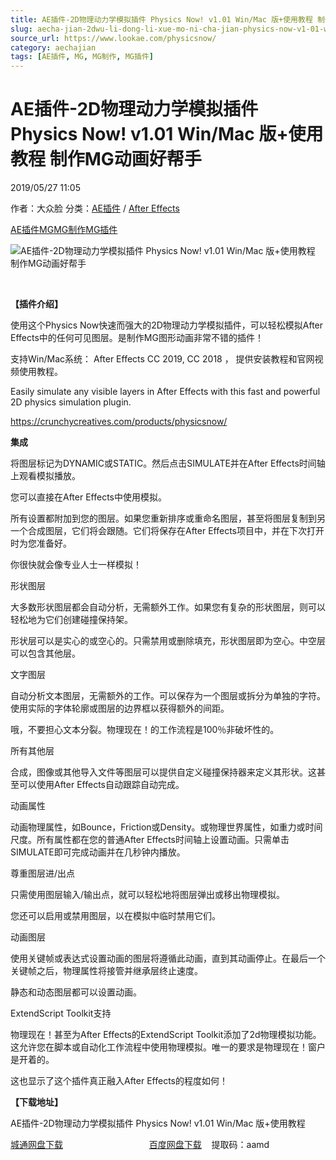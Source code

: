 ```yaml
---
title: AE插件-2D物理动力学模拟插件 Physics Now! v1.01 Win/Mac 版+使用教程 制作MG动画好帮手
slug: aecha-jian-2dwu-li-dong-li-xue-mo-ni-cha-jian-physics-now-v1-01-win-mac-ban-shi-yong-jiao-cheng-zhi-zuo-mgdong-hua-hao-bang-shou
source_url: https://www.lookae.com/physicsnow/
category: aechajian
tags: [AE插件, MG, MG制作, MG插件]
---
```

# AE插件-2D物理动力学模拟插件 Physics Now! v1.01 Win/Mac 版+使用教程 制作MG动画好帮手

2019/05/27 11:05

作者：大众脸
分类：[AE插件](https://www.lookae.com/after-effects/aechajian/) / [After Effects](https://www.lookae.com/after-effects/)

[AE插件](https://www.lookae.com/tag/ae%e6%8f%92%e4%bb%b6/)[MG](https://www.lookae.com/tag/mg/)[MG制作](https://www.lookae.com/tag/mg%e5%88%b6%e4%bd%9c/)[MG插件](https://www.lookae.com/tag/mg%e6%8f%92%e4%bb%b6/)

![AE插件-2D物理动力学模拟插件 Physics Now! v1.01 Win/Mac 版+使用教程 制作MG动画好帮手](https://www.lookae.com/wp-content/uploads/2019/05/PhysicsNow.jpg "AE插件-2D物理动力学模拟插件 Physics Now! v1.01 Win/Mac 版+使用教程 制作MG动画好帮手-LookAE.com")

﻿

**【插件介绍】**

使用这个Physics Now快速而强大的2D物理动力学模拟插件，可以轻松模拟After Effects中的任何可见图层。是制作MG图形动画非常不错的插件！

支持Win/Mac系统： After Effects CC 2019, CC 2018 ， 提供安装教程和官网视频使用教程。

Easily simulate any visible layers in After Effects with this fast and powerful 2D physics simulation plugin.

https://crunchycreatives.com/products/physicsnow/

**集成**

将图层标记为DYNAMIC或STATIC。然后点击SIMULATE并在After Effects时间轴上观看模拟播放。

您可以直接在After Effects中使用模拟。

所有设置都附加到您的图层。如果您重新排序或重命名图层，甚至将图层复制到另一个合成图层，它们将会跟随。它们将保存在After Effects项目中，并在下次打开时为您准备好。

你很快就会像专业人士一样模拟！

形状图层

大多数形状图层都会自动分析，无需额外工作。如果您有复杂的形状图层，则可以轻松地为它们创建碰撞保持架。

形状层可以是实心的或空心的。只需禁用或删除填充，形状图层即为空心。中空层可以包含其他层。

文字图层

自动分析文本图层，无需额外的工作。可以保存为一个图层或拆分为单独的字符。使用实际的字体轮廓或图层的边界框以获得额外的间距。

哦，不要担心文本分裂。物理现在！的工作流程是100％非破坏性的。

所有其他层

合成，图像或其他导入文件等图层可以提供自定义碰撞保持器来定义其形状。这甚至可以使用After Effects自动跟踪自动完成。

动画属性

动画物理属性，如Bounce，Friction或Density。或物理世界属性，如重力或时间尺度。所有属性都在您的普通After Effects时间轴上设置动画。只需单击SIMULATE即可完成动画并在几秒钟内播放。

尊重图层进/出点

只需使用图层输入/输出点，就可以轻松地将图层弹出或移出物理模拟。

您还可以启用或禁用图层，以在模拟中临时禁用它们。

动画图层

使用关键帧或表达式设置动画的图层将遵循此动画，直到其动画停止。在最后一个关键帧之后，物理属性将接管并继承层终止速度。

静态和动态图层都可以设置动画。

ExtendScript Toolkit支持

物理现在！甚至为After Effects的ExtendScript Toolkit添加了2d物理模拟功能。这允许您在脚本或自动化工作流程中使用物理模拟。唯一的要求是物理现在！窗户是开着的。

这也显示了这个插件真正融入After Effects的程度如何！

**【下载地址】**

AE插件-2D物理动力学模拟插件 Physics Now! v1.01 Win/Mac 版+使用教程

[城通网盘下载](https://lookae.ctfile.com/fs/680462-375913862)                                   [百度网盘下载](https://pan.baidu.com/s/1SFFtdPEm7uLnfKHLkSiNjg)    提取码：aamd
